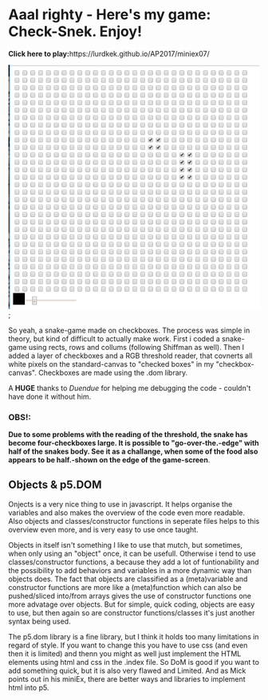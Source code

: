 <h1>Aaal righty - Here's my game: Check-Snek. Enjoy!</h1>
<b>Click here to play:</b>https://lurdkek.github.io/AP2017/miniex07/

![screenshot](https://github.com/LurdKek/AP2017/blob/gh-pages/miniex07/Capture07.PNG?raw=true);

So yeah, a snake-game made on checkboxes. The process was simple in theory, but kind of difficult to actually make work.
First i coded a snake-game using rects, rows and collums (following Shiffman as well). Then I added a layer of checkboxes and a RGB threshold reader, that covnerts all white pixels on the standard-canvas to "checked boxes" in my "checkbox-canvas".
Checkboxes are made using the .dom library.

A <b>HUGE</b> thanks to <i>Duendue</i> for helping me debugging the code - couldn't have done it without him.

<b><h3>OBS!:</h3> Due to some problems with the reading of the threshold, the snake has become four-checkboxes large. It is possible to "go-over-the.-edge" with half of the snakes body. See it as a challange, when some of the food also appears to be half.-shown on the edge of the game-screen</b>.


<h2>Objects & p5.DOM</h2>
Onjects is a very nice thing to use in javascript. It helps organise the variables and also makes the overview of the code even more readable. Also objects and classes/constructor functions in seperate files helps to this overview even more, and is very easy to use once taught.

Objects in itself isn't something I like to use that mutch, but sometimes, when only using an "object" once, it can be usefull.
Otherwise i tend to use classes/constructor functions, a because they add a lot of funtionability and the possibility to add behaviors and variables in a more dynamic way than objects does. The fact that objects are classified as a (meta)variable and constructor functions are more like a (meta)function which can also be pushed/sliced into/from arrays gives the use of constructor functions one more advatage over objects. But for simple, quick coding, objects are easy to use, but then again so are constructor functions/classes it's just another syntax being used.

The p5.dom library is a fine library, but I think it holds too many limitations in regard of style. If you want to change this you have to use css (and even then it is limited) and thenn you might as well just implement the HTML elements using html and css in the .index file. So DoM is good if you want to add something quick, but it is also very flawed and Limited. And as Mick points out in his miniEx, there are better ways and libraries to implement html into p5.
